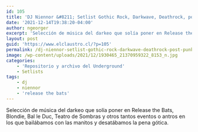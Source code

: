 ```yaml
---
id: 105
title: 'DJ Niennor &#8211; Setlist Gothic Rock, Darkwave, Deathrock, post punk'
date: '2021-12-14T19:38:20-04:00'
author: ngeorger
excerpt: 'Selección de música del darkeo que solía poner en Release the Bats, Blondie, Bal le Duc, Teatro de Sombras y otros tantos eventos o antros en los que bailábamos con las manitos y desatábamos la pena gótica.'
layout: post
guid: 'https://www.elclaustro.cl/?p=105'
permalink: /dj-niennor-setlist-gothic-rock-darkwave-deathrock-post-punk/
image: /wp-content/uploads/2021/12/1930465_21370959322_8153_n.jpg
categories:
    - 'Repositorio y archivo del Underground'
    - Setlists
tags:
    - dj
    - niennor
    - 'release the bats'
---
```


Selección de música del darkeo que solía poner en Release the Bats, Blondie, Bal le Duc, Teatro de Sombras y otros tantos eventos o antros en los que bailábamos con las manitos y desatábamos la pena gótica.

<div style="position: relative; padding-bottom: 100%; height: 0; overflow: hidden; max-width: 100%;"><div class="tidal-embed" data-id="b5730b46-85e4-4f49-8209-c71c1f6ab187" data-type="p"></div><script src="https://embed.tidal.com/tidal-embed.js"></script> </div>